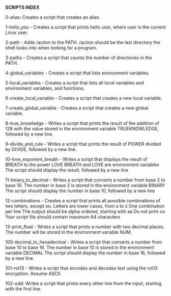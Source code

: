 **SCRIPTS INDEX**

0-alias: Creates a script that creates an alias.

1-hello_you - Creates a script that prints hello user, where user is the current Linux user.


2-path - Adds /action to the PATH. /action should be the last directory the shell looks into when looking for a program.


3-paths - Creates a script that counts the number of directories in the PATH.


4-global_variables - Creates a script that lists environment variables.


5-local_variables - Creates a script that lists all local variables and environment variables, and functions.


6-create_local_variable - Creates a script that creates a new local variable.


7-create_global_variable - Creates a script that creates a new global variable.


8-true_knowledge - Writes a script that prints the result of the addition of 128 with the value stored in the environment variable TRUEKNOWLEDGE, followed by a new line.


9-divide_and_rule - Writes a script that prints the result of POWER divided by DIVIDE, followed by a new line.


10-love_exponent_breath - Writes a script that displays the result of BREATH to the power LOVE BREATH and LOVE are environment variables The script should display the result, followed by a new line


11-binary_to_decimal - Writes a script that converts a number from base 2 to base 10. The number in base 2 is stored in the environment variable BINARY The script should display the number in base 10, followed by a new line


12-combinations - Creates a script that prints all possible combinations of two letters, except oo. Letters are lower cases, from a to z One combination per line The output should be alpha ordered, starting with aa Do not print oo Your script file should contain maximum 64 characters


13-print_float - Writes a script that prints a number with two decimal places. The number will be stored in the environment variable NUM.


100-decimal_to_hexadecimal - Writes a script that converts a number from base 10 to base 16. The number in base 10 is stored in the environment variable DECIMAL The script should display the number in base 16, followed by a new line.


101-rot13 - Writes a script that encodes and decodes text using the rot13 encryption. Assume ASCII.

102-odd: Writes a script that prints every other line from the input, starting with the first line.
